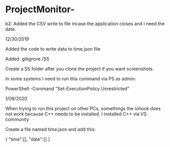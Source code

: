 # ProjectMonitor-

b2: Added the CSV write to file incase the application closes and I need the date.

12/30/2019

Added the code to write data to time.json file

Added .gitignore /SS

Create a SS folder after you clone the project if you want screenshots. 

In some systems I need to run this command via PS as admin:

PowerShell -Command "Set-ExecutionPolicy Unrestricted"

1/08/2020

When trying to run this project on other PCs, somethings the iohook does not work because C++ needs to be installed. I installed C++ via VS community

Create a file named time.json and add this:

{
    "time":[],
    "date":[]
}

